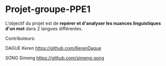 # Projet-groupe-PPE1

L'objectif du projet est de **repérer et d'analyser les nuances linguistiques d'un mot** dans 2 langues différentes.

Contributeurs:

DAGUE Keren  https://github.com/KerenDague

SONG Simeng  https://github.com/simeng-song  

